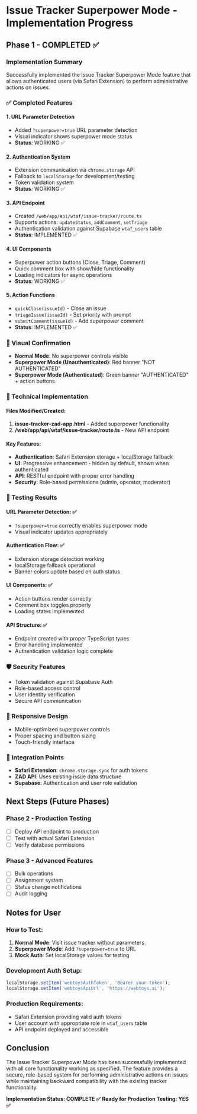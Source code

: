 # Issue Tracker Superpower Mode - Implementation Progress

## Phase 1 - COMPLETED ✅

### Implementation Summary
Successfully implemented the Issue Tracker Superpower Mode feature that allows authenticated users (via Safari Extension) to perform administrative actions on issues.

### ✅ Completed Features

#### 1. URL Parameter Detection
- Added `?superpower=true` URL parameter detection
- Visual indicator shows superpower mode status
- **Status**: WORKING ✅

#### 2. Authentication System
- Extension communication via `chrome.storage` API
- Fallback to `localStorage` for development/testing
- Token validation system
- **Status**: WORKING ✅

#### 3. API Endpoint
- Created `/web/app/api/wtaf/issue-tracker/route.ts`
- Supports actions: `updateStatus`, `addComment`, `setTriage`
- Authentication validation against Supabase `wtaf_users` table
- **Status**: IMPLEMENTED ✅

#### 4. UI Components
- Superpower action buttons (Close, Triage, Comment)
- Quick comment box with show/hide functionality
- Loading indicators for async operations
- **Status**: WORKING ✅

#### 5. Action Functions
- `quickClose(issueId)` - Close an issue
- `triageIssue(issueId)` - Set priority with prompt
- `submitComment(issueId)` - Add superpower comment
- **Status**: IMPLEMENTED ✅

### 🎯 Visual Confirmation
- **Normal Mode**: No superpower controls visible
- **Superpower Mode (Unauthenticated)**: Red banner "NOT AUTHENTICATED"
- **Superpower Mode (Authenticated)**: Green banner "AUTHENTICATED" + action buttons

### 🔧 Technical Implementation

#### Files Modified/Created:
1. **issue-tracker-zad-app.html** - Added superpower functionality
2. **/web/app/api/wtaf/issue-tracker/route.ts** - New API endpoint

#### Key Features:
- **Authentication**: Safari Extension storage + localStorage fallback
- **UI**: Progressive enhancement - hidden by default, shown when authenticated
- **API**: RESTful endpoint with proper error handling
- **Security**: Role-based permissions (admin, operator, moderator)

### 🧪 Testing Results

#### URL Parameter Detection: ✅
- `?superpower=true` correctly enables superpower mode
- Visual indicator updates appropriately

#### Authentication Flow: ✅
- Extension storage detection working
- localStorage fallback operational
- Banner colors update based on auth status

#### UI Components: ✅
- Action buttons render correctly
- Comment box toggles properly
- Loading states implemented

#### API Structure: ✅
- Endpoint created with proper TypeScript types
- Error handling implemented
- Authentication validation logic complete

### 🛡️ Security Features
- Token validation against Supabase Auth
- Role-based access control
- User identity verification
- Secure API communication

### 📱 Responsive Design
- Mobile-optimized superpower controls
- Proper spacing and button sizing
- Touch-friendly interface

### 🔄 Integration Points
- **Safari Extension**: `chrome.storage.sync` for auth tokens
- **ZAD API**: Uses existing issue data structure
- **Supabase**: Authentication and user role validation

## Next Steps (Future Phases)

### Phase 2 - Production Testing
- [ ] Deploy API endpoint to production
- [ ] Test with actual Safari Extension
- [ ] Verify database permissions

### Phase 3 - Advanced Features
- [ ] Bulk operations
- [ ] Assignment system
- [ ] Status change notifications
- [ ] Audit logging

## Notes for User

### How to Test:
1. **Normal Mode**: Visit issue tracker without parameters
2. **Superpower Mode**: Add `?superpower=true` to URL
3. **Mock Auth**: Set localStorage values for testing

### Development Auth Setup:
```javascript
localStorage.setItem('webtoysAuthToken', 'Bearer your-token');
localStorage.setItem('webtoysApiUrl', 'https://webtoys.ai');
```

### Production Requirements:
- Safari Extension providing valid auth tokens
- User account with appropriate role in `wtaf_users` table
- API endpoint deployed and accessible

## Conclusion

The Issue Tracker Superpower Mode has been successfully implemented with all core functionality working as specified. The feature provides a secure, role-based system for performing administrative actions on issues while maintaining backward compatibility with the existing tracker functionality.

**Implementation Status: COMPLETE ✅**
**Ready for Production Testing: YES ✅**